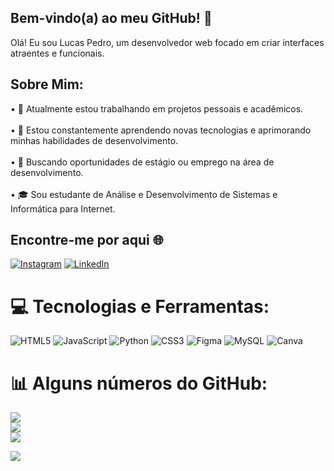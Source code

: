 ## Bem-vindo(a) ao meu GitHub! 👋
Olá! Eu sou Lucas Pedro, um desenvolvedor web focado em criar interfaces atraentes e funcionais.
## Sobre Mim:
•  🔭 Atualmente estou trabalhando em projetos pessoais e acadêmicos.<br><br>•  🌱 Estou constantemente aprendendo novas tecnologias e aprimorando minhas habilidades de desenvolvimento.<br><br>•  💼 Buscando oportunidades de estágio ou emprego na área de desenvolvimento.<br><br>•  🎓 Sou estudante de Análise e Desenvolvimento de Sistemas e Informática para Internet.


## Encontre-me por aqui 🌐
[![Instagram](https://img.shields.io/badge/Instagram-%23E4405F.svg?logo=Instagram&logoColor=white)](https://instagram.com/www.instagram.com/lucaspedro.sds) [![LinkedIn](https://img.shields.io/badge/LinkedIn-%230077B5.svg?logo=linkedin&logoColor=white)](https://linkedin.com/in/www.linkedin.com/in/lucaspedrods) 

# 💻 Tecnologias e Ferramentas:
![HTML5](https://img.shields.io/badge/html5-%23E34F26.svg?style=for-the-badge&logo=html5&logoColor=white) ![JavaScript](https://img.shields.io/badge/javascript-%23323330.svg?style=for-the-badge&logo=javascript&logoColor=%23F7DF1E) ![Python](https://img.shields.io/badge/python-3670A0?style=for-the-badge&logo=python&logoColor=ffdd54) ![CSS3](https://img.shields.io/badge/css3-%231572B6.svg?style=for-the-badge&logo=css3&logoColor=white) ![Figma](https://img.shields.io/badge/figma-%23F24E1E.svg?style=for-the-badge&logo=figma&logoColor=white) ![MySQL](https://img.shields.io/badge/mysql-%2300000f.svg?style=for-the-badge&logo=mysql&logoColor=white) ![Canva](https://img.shields.io/badge/Canva-%2300C4CC.svg?style=for-the-badge&logo=Canva&logoColor=white)
# 📊 Alguns números do GitHub:
![](https://github-readme-stats.vercel.app/api?username=lucas-pedro-sds&theme=algolia&hide_border=false&include_all_commits=false&count_private=false)<br/>
![](https://github-readme-streak-stats.herokuapp.com/?user=lucas-pedro-sds&theme=algolia&hide_border=false)<br/>
![](https://github-readme-stats.vercel.app/api/top-langs/?username=lucas-pedro-sds&theme=algolia&hide_border=false&include_all_commits=false&count_private=false&layout=compact)

[![](https://visitcount.itsvg.in/api?id=lucas-pedro-sds&icon=5&color=0)](https://visitcount.itsvg.in)
